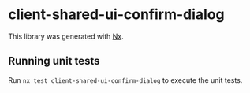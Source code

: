 # client-shared-ui-confirm-dialog

This library was generated with [Nx](https://nx.dev).

## Running unit tests

Run `nx test client-shared-ui-confirm-dialog` to execute the unit tests.
